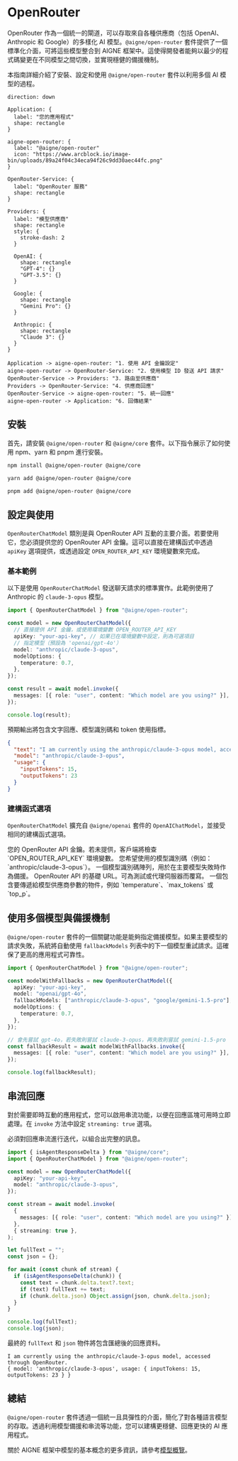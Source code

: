 # OpenRouter

OpenRouter 作為一個統一的閘道，可以存取來自各種供應商（包括 OpenAI、Anthropic 和 Google）的多樣化 AI 模型。`@aigne/open-router` 套件提供了一個標準化介面，可將這些模型整合到 AIGNE 框架中。這使得開發者能夠以最少的程式碼變更在不同模型之間切換，並實現穩健的備援機制。

本指南詳細介紹了安裝、設定和使用 `@aigne/open-router` 套件以利用多個 AI 模型的過程。

```d2
direction: down

Application: {
  label: "您的應用程式"
  shape: rectangle
}

aigne-open-router: {
  label: "@aigne/open-router"
  icon: "https://www.arcblock.io/image-bin/uploads/89a24f04c34eca94f26c9dd30aec44fc.png"
}

OpenRouter-Service: {
  label: "OpenRouter 服務"
  shape: rectangle
}

Providers: {
  label: "模型供應商"
  shape: rectangle
  style: {
    stroke-dash: 2
  }

  OpenAI: {
    shape: rectangle
    "GPT-4": {}
    "GPT-3.5": {}
  }

  Google: {
    shape: rectangle
    "Gemini Pro": {}
  }

  Anthropic: {
    shape: rectangle
    "Claude 3": {}
  }
}

Application -> aigne-open-router: "1. 使用 API 金鑰設定"
aigne-open-router -> OpenRouter-Service: "2. 使用模型 ID 發送 API 請求"
OpenRouter-Service -> Providers: "3. 路由至供應商"
Providers -> OpenRouter-Service: "4. 供應商回應"
OpenRouter-Service -> aigne-open-router: "5. 統一回應"
aigne-open-router -> Application: "6. 回傳結果"
```

## 安裝

首先，請安裝 `@aigne/open-router` 和 `@aigne/core` 套件。以下指令展示了如何使用 npm、yarn 和 pnpm 進行安裝。

```bash npm
npm install @aigne/open-router @aigne/core
```

```bash yarn
yarn add @aigne/open-router @aigne/core
```

```bash pnpm
pnpm add @aigne/open-router @aigne/core
```

## 設定與使用

`OpenRouterChatModel` 類別是與 OpenRouter API 互動的主要介面。若要使用它，您必須提供您的 OpenRouter API 金鑰。這可以直接在建構函式中透過 `apiKey` 選項提供，或透過設定 `OPEN_ROUTER_API_KEY` 環境變數來完成。

### 基本範例

以下是使用 `OpenRouterChatModel` 發送聊天請求的標準實作。此範例使用了 Anthropic 的 `claude-3-opus` 模型。

```typescript 基本用法 icon=logos:typescript
import { OpenRouterChatModel } from "@aigne/open-router";

const model = new OpenRouterChatModel({
  // 直接提供 API 金鑰，或使用環境變數 OPEN_ROUTER_API_KEY
  apiKey: "your-api-key", // 如果已在環境變數中設定，則為可選項目
  // 指定模型（預設為 'openai/gpt-4o'）
  model: "anthropic/claude-3-opus",
  modelOptions: {
    temperature: 0.7,
  },
});

const result = await model.invoke({
  messages: [{ role: "user", content: "Which model are you using?" }],
});

console.log(result);
```

預期輸出將包含文字回應、模型識別碼和 token 使用指標。

```json 輸出 icon=mdi:code-json
{
  "text": "I am currently using the anthropic/claude-3-opus model, accessed through OpenRouter.",
  "model": "anthropic/claude-3-opus",
  "usage": {
    "inputTokens": 15,
    "outputTokens": 23
  }
}
```

### 建構函式選項

`OpenRouterChatModel` 擴充自 `@aigne/openai` 套件的 `OpenAIChatModel`，並接受相同的建構函式選項。

<x-field-group>
  <x-field data-name="apiKey" data-type="string" data-required="false">
    <x-field-desc markdown>您的 OpenRouter API 金鑰。若未提供，客戶端將檢查 `OPEN_ROUTER_API_KEY` 環境變數。</x-field-desc>
  </x-field>
  <x-field data-name="model" data-type="string" data-default="openai/gpt-4o" data-required="false">
    <x-field-desc markdown>您希望使用的模型識別碼（例如：`anthropic/claude-3-opus`）。</x-field-desc>
  </x-field>
  <x-field data-name="fallbackModels" data-type="string[]" data-required="false">
    <x-field-desc markdown>一個模型識別碼陣列，用於在主要模型失敗時作為備援。</x-field-desc>
  </x-field>
  <x-field data-name="baseURL" data-type="string" data-default="https://openrouter.ai/api/v1" data-required="false">
    <x-field-desc markdown>OpenRouter API 的基礎 URL。可為測試或代理伺服器而覆寫。</x-field-desc>
  </x-field>
  <x-field data-name="modelOptions" data-type="object" data-required="false">
    <x-field-desc markdown>一個包含要傳遞給模型供應商參數的物件，例如 `temperature`、`max_tokens` 或 `top_p`。</x-field-desc>
  </x-field>
</x-field-group>

## 使用多個模型與備援機制

`@aigne/open-router` 套件的一個關鍵功能是能夠指定備援模型。如果主要模型的請求失敗，系統將自動使用 `fallbackModels` 列表中的下一個模型重試請求。這確保了更高的應用程式可靠性。

```typescript 模型備援 icon=logos:typescript
import { OpenRouterChatModel } from "@aigne/open-router";

const modelWithFallbacks = new OpenRouterChatModel({
  apiKey: "your-api-key",
  model: "openai/gpt-4o",
  fallbackModels: ["anthropic/claude-3-opus", "google/gemini-1.5-pro"], // 備援順序
  modelOptions: {
    temperature: 0.7,
  },
});

// 會先嘗試 gpt-4o，若失敗則嘗試 claude-3-opus，再失敗則嘗試 gemini-1.5-pro
const fallbackResult = await modelWithFallbacks.invoke({
  messages: [{ role: "user", content: "Which model are you using?" }],
});

console.log(fallbackResult);
```

## 串流回應

對於需要即時互動的應用程式，您可以啟用串流功能，以便在回應區塊可用時立即處理。在 `invoke` 方法中設定 `streaming: true` 選項。

必須對回應串流進行迭代，以組合出完整的訊息。

```typescript 串流範例 icon=logos:typescript
import { isAgentResponseDelta } from "@aigne/core";
import { OpenRouterChatModel } from "@aigne/open-router";

const model = new OpenRouterChatModel({
  apiKey: "your-api-key",
  model: "anthropic/claude-3-opus",
});

const stream = await model.invoke(
  {
    messages: [{ role: "user", content: "Which model are you using?" }],
  },
  { streaming: true },
);

let fullText = "";
const json = {};

for await (const chunk of stream) {
  if (isAgentResponseDelta(chunk)) {
    const text = chunk.delta.text?.text;
    if (text) fullText += text;
    if (chunk.delta.json) Object.assign(json, chunk.delta.json);
  }
}

console.log(fullText);
console.log(json);
```

最終的 `fullText` 和 `json` 物件將包含匯總後的回應資料。

```text 輸出 icon=mdi:console
I am currently using the anthropic/claude-3-opus model, accessed through OpenRouter.
{ model: 'anthropic/claude-3-opus', usage: { inputTokens: 15, outputTokens: 23 } }
```

## 總結

`@aigne/open-router` 套件透過一個統一且具彈性的介面，簡化了對各種語言模型的存取。透過利用模型備援和串流等功能，您可以建構更穩健、回應更快的 AI 應用程式。

關於 AIGNE 框架中模型的基本概念的更多資訊，請參考[模型概覽](./models-overview.md)。
